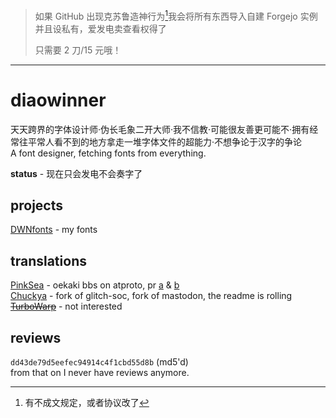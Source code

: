 > 如果 GitHub 出现克苏鲁造神行为[^1]我会将所有东西导入自建 Forgejo 实例并且设私有，爱发电卖查看权得了
>
> 只需要 2 刀/15 元哦！

[^1]: 有不成文规定，或者协议改了

---

# diaowinner
天天跨界的字体设计师·伪长毛象二开大师·我不信教·可能很友善更可能不·拥有经常往平常人看不到的地方拿走一堆字体文件的超能力·不想争论于汉字的争论  
A font designer, fetching fonts from everything.

**status** - 现在只会发电不会奏字了
## projects
[DWNfonts](https://github.com/DWNfonts) - my fonts
## translations
[PinkSea](https://github.com/shinolabs/PinkSea) - oekaki bbs on atproto, pr [a](https://github.com/shinolabs/PinkSea/pull/33) & [b](https://github.com/shinolabs/PinkSea/pull/35)  
[Chuckya](https://github.com/TheEssem/mastodon/pull/33) - fork of glitch-soc, fork of mastodon, the readme is rolling  
~~[TurboWarp](https://github.com/TurboWarp/scratch-gui)~~ - not interested
## reviews
`dd43de79d5eefec94914c4f1cbd55d8b` (md5'd)  
from that on I never have reviews anymore.
